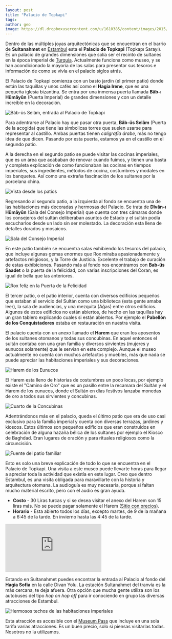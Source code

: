```yaml
---
layout: post
title: "Palacio de Topkapi"
tags: 
author: geo
image: https://dl.dropboxusercontent.com/u/1610385/content/images/2015/05/2014-12-19-11-17-43.jpg
---
```

Dentro de las múltiples joyas arquitectónicas que se encuentran en el barrio de **Sultanahmet** en [Estambul](/tag/estambul) esta el **Palacio de Topkapi** (Topkapı Sarayı). Es un palacio de grandes dimensiones que solía ser el recinto de sultanes en la época imperial de [Turquía](/tag/turquía). Actualmente funciona como museo, y se han acondicionado la mayoría de las salas para presentar sus tesoros e información de como se vivía en el palacio siglos atrás.

El Palacio de Topkapi comienza con un basto jardín (el primer patio) donde están las taquillas y unos cafés así como el **Hagia Irene**, que es una pequeña iglesia bizantina. Se entra por una inmensa puerta llamada **Bâb-ı Hümâyûn** (Puerta Imperial) de grandes dimensiones y con un detalle increible en la decoración.

![Bâb-üs Selâm, entrada al Palacio de Topkapi](https://dl.dropboxusercontent.com/u/1610385/content/images/2015/05/2014-12-19-08-49-16.jpg)

Para adentrarse al Palacio hay que pasar otra puerta, **Bâb-üs Selâm** (Puerta de la acogida) que tiene las simbolicas torres que suelen usarse para representar al castillo. Ambas puertas tienen *caligrafía árabe*, más no tengo idea de que dicen. Pasando por esta puerta, estamos ya en el castillo en el segundo patio. 

A la derecha en el segundo patio se puede visitar las cocinas imperiales, que es un área que acababan de renovar cuando fuimos, y tienen una basta y completa explicación de como funcionaban las cocinas en tiempos imperiales, sus ingredientes, métodos de cocina, costumbres y modales en los banquetes. Así como una extraña fascinación de los sultanes por la porcelana china.

![Vista desde los patios](https://dl.dropboxusercontent.com/u/1610385/content/images/2015/05/2014-12-19-09-16-58.jpg)

Regresando al segundo patio, a la izquierda al fondo se encuentra una de las habitaciones más decoradas y hermosas del Palacio. Se trata de **Dîvân-ı Hümâyûn** (Sala del Consejo Imperial) que cuenta con tres cámaras donde los consejeros del sultán deliberaban asuntos de Estado y el sultán podía escucharlos desde un lado sin ser molestado. La decoración esta llena de detalles dorados y mosaicos.

![Sala del Consejo Imperial](https://dl.dropboxusercontent.com/u/1610385/content/images/2015/05/2014-12-19-09-32-27.jpg)

En este patio también se encuentra salas exhibiendo los tesoros del palacio, que incluye algunas gemas enormes que Rox miraba apasionadamente y artefactos religiosos, y la Torre de Justicia. Excelente el trabajo de curación de estas exhibiciones. Pasando más al fondo nos encontramos con **Bab-üs Saadet** o la puerta de la felicidad, con varias inscripciones del Coran, es igual de bella que las anteriores.

![Rox feliz en la Puerta de la Felicidad](https://dl.dropboxusercontent.com/u/1610385/content/images/2015/05/2014-12-19-09-11-19.jpg)

El tercer patio, o el patio interior, cuenta con diversos edificios pequeños que estaban al servicio del Sultán como una biblioteca (esta gente amaba leer), la sala de audiencias, y una mezquita (Ağas) entre otros edificios. Algunos de estos edificios no están abiertos, de hecho en las taquillas hay un gran tablero explicando cuales si están abiertos. Por ejemplo el **Pabellón de los Conquistadores** estaba en restauración en nuestra visita.

El palacio cuenta con un anexo llamado el **Harem** que eran los aposentos de los sultanes otomanos y todas sus concubinas. En aquel entonces el sultán contaba con una gran familia y diversos sirvientes (mujeres y eunucos solamente) que le servían en este complejo. Aunque el museo actualmente no cuenta con muchos artefactos y muebles, más que nada se puede apreciar las habitaciones imperiales y sus decoraciones.

![Harem de los Eunucos](https://dl.dropboxusercontent.com/u/1610385/content/images/2015/05/2014-12-19-09-55-43.jpg)

El Harem esta lleno de historias de costumbres un poco locas, por ejemplo existe el "Camino de Oro" que es un pasillo entre la recamara del Sultán y el Harem de los eunucos, donde el Sultán en días festivos lanzaba monedas de oro a todos sus sirvientes y concubinas.

![Cuarto de la Concubinas](https://dl.dropboxusercontent.com/u/1610385/content/images/2015/05/2014-12-19-10-00-27.jpg)

Adentrándonos más en el palacio, queda el último patio que era de uso casi exclusivo para la familia imperial y cuenta con diversas terrazas, jardines y kioscos. Estos últimos son pequeños edificios que eran construidos en celebración de alguna hazaña bélica de los sultanes por ejemplo el Kiosco de Baghdad. Eran lugares de oración y para rituales religiosos como la circuncisión. 

![Fuente del patio familiar](https://dl.dropboxusercontent.com/u/1610385/content/images/2015/05/2014-12-19-10-46-23.jpg)

Esto es solo una breve explicación de todo lo que se encuentra en el Palacio de Topkapi. Una visita a este museo puede llevarte horas para llegar a apreciar toda la actividad que existía en este lugar. Creo que dentro Estambul, es una visita obligada para maravillarte con la historia y arquitectura otomana. La audioguía es muy necesaria, porque si faltan mucho material escrito, pero con el audio es gran ayuda.

* **Costo** - 30 Liras turcas y si se desea visitar el anexo del Harem son 15 liras más. No se puede pagar solamente el Harem ([Sitio con precios](http://topkapisarayi.gov.tr/en/visit-information)).
* **Horario** - Esta abierto todos los días, excepto martes, de 9 de la mañana a 6:45 de la tarde. En invierno hasta las 4:45 de la tarde.

<div class="embed-responsive embed-responsive-16by9">  
<iframe src="https://www.google.com/maps/embed?pb=!1m14!1m8!1m3!1d3010.627757922773!2d28.983379!3d41.01152!3m2!1i1024!2i768!4f13.1!3m3!1m2!1s0x14cab9b8afa5f833%3A0x15aa1943c3015300!2sTopkapi+Palace+Museum!5e0!3m2!1sen!2smx!4v1431523563360" class="embed-responsive-item" frameborder="0" style="border:0"></iframe>
</div>

Estando en Sultanahmet puedes encontrar la entrada al Palacio al fondo del **Hagia Sofia** en la calle Divan Yolu. La estación Sultanahmet del tranvía es la más cercana, te deja afuera. Otra opción que mucha gente utiliza son los autobuses del tipo *hop on hop off* para ir conociendo en grupo las diversas atracciones de Estambul.

![Hermosos techos de las habitaciones imperiales](https://dl.dropboxusercontent.com/u/1610385/content/images/2015/05/2014-12-19-10-08-11-1.jpg)

Esta atracción es accesible con el [Museum Pass](https://muze.gov.tr/buy_museum_pass) que incluye en una sola tarifa varias atracciones. Es un buen precio, solo si piensas visitarlas todas. Nosotros no la utilizamos.